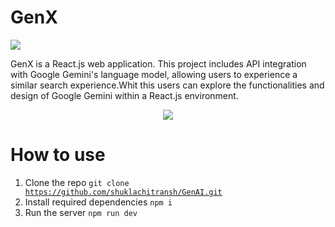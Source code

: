 # GenX
<img src="![logo-Photoroom png-Photoroom](https://github.com/shuklachitransh/GenX/assets/95836022/2c683045-78ad-4187-b8fc-eab1aee5d6b8)
" />

GenX is a React.js web application. This project includes API integration with Google Gemini's language model, allowing users to experience a similar search experience.Whit this users can explore the functionalities and design of Google Gemini within a React.js environment.

<div align="center">
  <img src="https://ibb.co/qYFGd9K"/>
</div>

# How to use

1.  Clone the repo <code>git clone https://github.com/shuklachitransh/GenAI.git </code>
2.  Install required dependencies <code>npm i</code>
3. Run the server <code>npm run dev</code>
